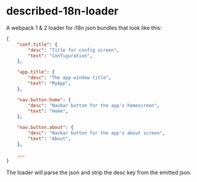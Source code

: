 # described-18n-loader

A webpack 1 & 2 loader for i18n json bundles that look like this:

```JSON
{
	"conf.title": {
		"desc": "Title for config screen",
		"text": "Configuration",
	},

	"app.title": {
		"desc": "The app window title",
		"text": "MyApp",
	},

	"nav.button.home": {
		"desc": "Navbar button for the app's homescreen",
		"text": "Home",
	},

	"nav.button.about": {
		"desc": "Navbar button for the app's about screen",
		"text": "About",
	},

	...
}
```

The loader will parse the json and strip the desc key from the emitted json.
